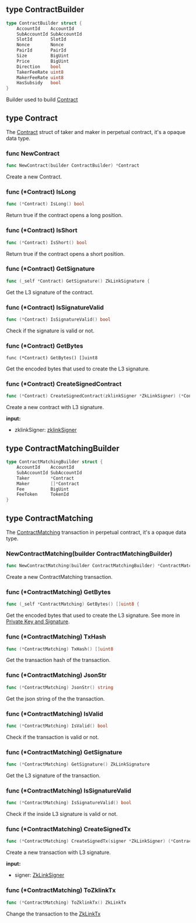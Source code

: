 
## type ContractBuilder
```go
type ContractBuilder struct {
    AccountId    AccountId
    SubAccountId SubAccountId
    SlotId       SlotId
    Nonce        Nonce
    PairId       PairId
    Size         BigUint
    Price        BigUint
    Direction    bool
    TakerFeeRate uint8
    MakerFeeRate uint8
    HasSubsidy   bool
}
```
Builder used to build [Contract](#type-contract)

## type Contract
The [Contract](../../../api-and-sdk/data-types/transaction/contract_matching.md) struct of taker and maker in perpetual contract, it's a opaque data type.

### func NewContract
```go
func NewContract(builder ContractBuilder) *Contract
```
Create a new Contract.

### func (*Contract) IsLong
```go
func (*Contract) IsLong() bool
```
Return true if the contract opens a long position.

### func (*Contract) IsShort
```go
func (*Contract) IsShort() bool
```

Return true if the contract opens a short position.

### func (*Contract) GetSignature
```go
func (_self *Contract) GetSignature() ZkLinkSignature {
```
Get the L3 signature of the contract.

### func (*Contract) IsSignatureValid

```go
func (*Contract) IsSignatureValid() bool
```

Check if the signature is valid or not.

### func (*Contract) GetBytes

```golang
func (*Contract) GetBytes() []uint8 
```

Get the encoded bytes that used to create the L3 signature.

### func (*Contract) CreateSignedContract
```go
func (*Contract) CreateSignedContract(zklinkSigner *ZkLinkSigner) (*Contract, error)
```
Create a new contract with L3 signature.

**input:**
* zklinkSigner: [zklinkSigner](../signer.md#type-zklinksigner)

## type ContractMatchingBuilder
```go
type ContractMatchingBuilder struct {
    AccountId    AccountId
    SubAccountId SubAccountId
    Taker        *Contract
    Maker        []*Contract
    Fee          BigUint
    FeeToken     TokenId
}
```

## type ContractMatching
The [ContractMatching](../../../api-and-sdk/data-types/transaction/contract_matching.md) transaction in perpetual contract, it's a opaque data type.

### NewContractMatching(builder ContractMatchingBuilder)

```go
func NewContractMatching(builder ContractMatchingBuilder) *ContractMatching
```

Create a new ContractMatching transaction.

### func (*ContractMatching) GetBytes

```go
func (_self *ContractMatching) GetBytes() []uint8 {
```
Get the encoded bytes that used to create the L3 signature. See more in [Private Key and Signature](../../../api-and-sdk/private-key-and-signature/encode/contract_matching.md).

### func (*ContractMatching) TxHash

```go
func (*ContractMatching) TxHash() []uint8
```
Get the transaction hash of the transaction.

### func (*ContractMatching) JsonStr

```go
func (*ContractMatching) JsonStr() string
```

Get the json string of the the transaction.

### func (*ContractMatching) IsValid

```go
func (*ContractMatching) IsValid() bool
```
Check if the transaction is valid or not.

### func (*ContractMatching) GetSignature

```go
func (*ContractMatching) GetSignature() ZkLinkSignature
```
Get the L3 signature of the transaction.

### func (*ContractMatching) IsSignatureValid

```go
func (*ContractMatching) IsSignatureValid() bool
```
Check if the inside L3 signature is valid or not.

### func (*ContractMatching) CreateSignedTx

```go
func (*ContractMatching) CreateSignedTx(signer *ZkLinkSigner) (*ContractMatching, error)
```
Create a new transaction with L3 signature.

**input:**
* signer: [ZkLinkSigner](../signer.md#type-zklinksigner)

### func (*ContractMatching) ToZklinkTx

```go
func (*ContractMatching) ToZklinkTx() ZkLinkTx
```

Change the transaction to the [ZkLinkTx](../basic_types.md#zklinktx)
